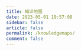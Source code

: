 ```yaml
---
title: 知识地图
date: 2023-05-01 19:57:08
sidebar: false
article: false
permalink: /knowledgemaps/
comment: false
---
```


